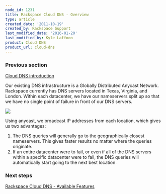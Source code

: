 ```yaml
---
node_id: 1231
title: Rackspace Cloud DNS - Overview
type: article
created_date: '2011-10-19'
created_by: Rackspace Support
last_modified_date: '2016-01-20'
last_modified_by: Kyle Laffoon
product: Cloud DNS
product_url: cloud-dns
---
```


### Previous section

[Cloud DNS introduction](/how-to/rackspace-cloud-dns)

Our existing DNS infrastructure is a Globally Distributed Anycast
Network. Rackspace currently has DNS servers located in Texas, Virginia,
and London. Within each datacenter, we have our nameservers split up so
that we have no single point of failure in front of our DNS servers.

![](http://c777730.r30.cf2.rackcdn.com/dnsoverview.png)

Using anycast, we broadcast IP addresses from each location, which gives
us two advantages:

1.  The DNS queries will generally go to the geographically
    closest nameservers. This gives faster results no matter where the
    queries originate.
2.  If an entire datacenter were to fail, or even if all of the DNS
    servers within a specific datacenter were to fail, the DNS queries
    will automatically start going to the next best location.

### Next steps

[Rackspace Cloud DNS - Available Features](/how-to/rackspace-cloud-dns-available-features)
